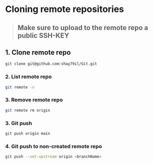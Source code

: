 # Cloning remote repositories

> ## Make sure to upload to the remote repo a public SSH-KEY

## 1. Clone remote repo

```bash
git clone git@github.com:shay79il/Git.git
```

### 2. List remote repo

```bash
git remote -v
```

### 3. Remove remote repo

```bash
git remote rm origin
```

### 3. Git push

```bash
git push origin main
```

### 4. Git push to non-created remote repo

```bash
git push --set-upstream origin <branchName>
```

